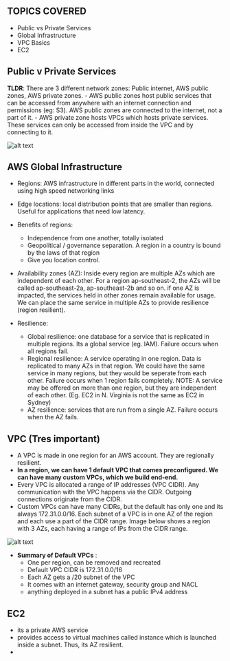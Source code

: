 ## TOPICS COVERED
- Public vs Private Services
- Global Infrastructure
- VPC Basics
- EC2

## Public v Private Services
**TLDR**: There are 3 different network zones: Public internet, AWS public zones, AWS private zones. 
    - AWS public zones host public services that can be accessed from anywhere with an internet connection and permissions (eg: S3). AWS public zones are connected to the internet, not a part of it.
    - AWS private zone hosts VPCs which hosts private services. These services can only be accessed from inside the VPC and by connecting to it. 

![alt text](<Screenshot 2024-05-17 at 1.59.00 PM.png>)

## AWS Global Infrastructure
- Regions: AWS infrastructure in different parts in the world, connected using high speed networking links 
- Edge locations: local distribution points that are smaller than regions. Useful for applications that need low latency. 

- Benefits of regions:
    - Independence from one another, totally isolated
    - Geopolitical / governance separation. A region in a country is bound by the laws of that region
    - Give you location control.

- Availability zones (AZ): Inside every region are multiple AZs which are independent of each other. For a region ap-southeast-2, the AZs will be called ap-southeast-2a, ap-southeast-2b and so on. if one AZ is impacted, the services held in other zones remain available for usage. We can place the same service in multiple AZs to provide resilience (region resilient). 

- Resilience:
    - Global resilience: one database for a service that is replicated in multiple regions. Its a global service (eg. IAM). Failure occurs when all regions fail.
    - Regional resilience: A service operating in one region. Data is replicated to many AZs in that region. We could have the same service in many regions, but they would be seperate from each other. Failure occurs when 1 region fails completely. NOTE: A service may be offered on more than one region, but they are independent of each other. (Eg. EC2 in N. Virginia is not the same as EC2 in Sydney)
    - AZ resilience: services that are run from a single AZ. Failure occurs when the AZ fails.

## VPC (Tres important)
- A VPC is made in one region for an AWS account. They are regionally resilient. 
- **In a region, we can have 1 default VPC that comes preconfigured. We can have many custom VPCs, which we build end-end.**
- Every VPC is allocated a range of IP addresses (VPC CIDR). Any communication with the VPC happens via the CIDR. Outgoing connections originate from the CIDR.
- Custom VPCs can have many CIDRs, but the default has only one and its always 172.31.0.0/16. Each subnet of a VPC is in one AZ of the region and each use a part of the CIDR range. Image below shows a region with 3 AZs, each having a range of IPs from the CIDR range. 

![alt text](<Screenshot 2024-05-17 at 2.47.06 PM.png>)

- **Summary of Default VPCs** :
    - One per region, can be removed and recreated
    - Default VPC CIDR is 172.31.0.0/16
    - Each AZ gets a /20 subnet of the VPC
    - It comes with an internet gateway, security group and NACL
    - anything deployed in a subnet has a public IPv4 address


## EC2
- its a private AWS service
- provides access to virtual machines called instance which is launched inside a subnet. Thus, its AZ resilient.
- 

